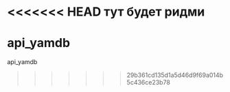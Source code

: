<<<<<<< HEAD
тут будет ридми
=======
# api_yamdb
api_yamdb
>>>>>>> 29b361cd135d1a5d46d9f69a014b5c436ce23b78
